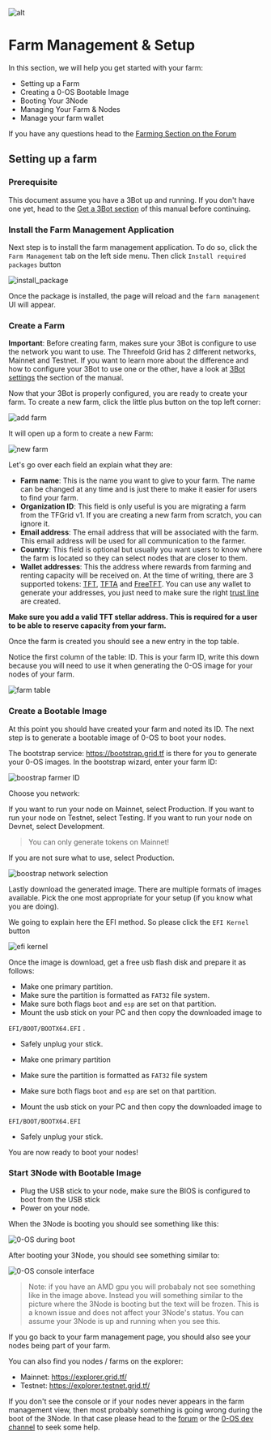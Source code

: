 ![alt](./img/cap2layer.png)

# Farm Management & Setup

In this section, we will help you get started with your farm:

* Setting up a Farm
* Creating a 0-OS Bootable Image
* Booting Your 3Node
* Managing Your Farm & Nodes
* Manage your farm wallet

If you have any questions head to the [Farming Section on the Forum](https://forum.Threefold.io/c/Threefold-grid-support/farmer-discussion)

## Setting up a farm

### Prerequisite

This document assume you have a 3Bot up and running. If you don't have one yet, head to the [Get a 3Bot section](getting_started_3bot.md) of this manual before continuing.

### Install the Farm Management Application

Next step is to install the farm management application. To do so, click the `Farm Management` tab on the left side menu.
Then click `Install required packages` button

![install_package](./img/install_packages.png)

Once the package is installed, the page will reload and the `farm management` UI will appear.

### Create a Farm

**Important**:
Before creating farm, makes sure your 3Bot is configure to use the network you want to use. The Threefold Grid has 2 different networks, Mainnet and Testnet. If you want to learn more about the difference and how to configure your 3Bot to use one or the other, have a look at [3Bot settings](3bot_settings.md#manage-identities) the section of the manual.

Now that your 3Bot is properly configured, you are ready to create your farm. To create a new farm, click the little plus button on the top left corner:

![add farm](./img/add_farm.png)

It will open up a form to create a new Farm:

![new farm](./img/new_farm.png)

Let's go over each field an explain what they are:

* **Farm name**: This is the name you want to give to your farm. The name can be changed at any time and is just there to make it easier for users to find your farm.
* **Organization ID**: This field is only useful is you are migrating a farm from the TFGrid v1. If you are creating a new farm from scratch, you can ignore it.
* **Email address**: The email address that will be associated with the farm. This email address will be used for all communication to the farmer.
* **Country**: This field is optional but usually you want users to know where the farm is located so they can select nodes that are closer to them.
* **Wallet addresses**: This the address where rewards from farming and renting capacity will be received on. At the time of writing, there are 3 supported tokens: [TFT](https://wiki.threefold.io/#/terms_conditions_griduser?id=_5-use-of-threefold-tokens), [TFTA](https://wiki.threefold.io/#/terms_conditions_griduser?id=_5-use-of-threefold-tokens) and [FreeTFT](https://manual2.threefold.io/#/getting_started?id=claim-your-freetft). You can use any wallet to generate your addresses, you just need to make sure the right [trust line](https://www.stellar.org/developers/guides/concepts/assets.html) are created.

**Make sure you add a valid TFT stellar address. This is required for a user to be able to reserve capacity from your farm.**

Once the farm is created you should see a new entry in the top table.

Notice the first column of the table: ID. This is your farm ID, write this down because you will need to use it when generating the 0-OS image for your nodes of your farm.

![farm table](./img/farm_table.png)

### Create a Bootable Image

At this point you should have created your farm and noted its ID. The next step is to generate a bootable image of 0-OS to boot your nodes.

The bootstrap service: https://bootstrap.grid.tf is there for you to generate your 0-OS images.
In the bootstrap wizard, enter your farm ID:

![boostrap farmer ID](./img/bootstap_farmid.png)

Choose you network:

If you want to run your node on Mainnet, select Production.
If you want to run your node on Testnet, select Testing.
If you want to run your node on Devnet, select Development.

> You can only generate tokens on Mainnet!

If you are not sure what to use, select Production.

![boostrap network selection](./img/bootstap_network.png)

Lastly download the generated image. There are multiple formats of images available. Pick the one most appropriate for your setup (if you know what you are doing).

We going to explain here the EFI method. So please click the `EFI Kernel` button

![efi kernel](./img/select_image_format.png)

Once the image is download, get a free usb flash disk and prepare it as follows:

* Make one primary partition.
* Make sure the partition is formatted as `FAT32` file system.
* Make sure both flags `boot` and `esp` are set on that partition.
* Mount the usb stick on your PC and then copy the downloaded image to

`EFI/BOOT/BOOTX64.EFI` .

* Safely unplug your stick.

* Make one primary partition
* Make sure the partition is formatted as `FAT32` file system
* Make sure both flags `boot` and `esp` are set on that partition.
* Mount the usb stick on your PC and then copy the downloaded image to

 `EFI/BOOT/BOOTX64.EFI`
* Safely unplug your stick.

You are now ready to boot your nodes!

### Start 3Node with Bootable Image

* Plug the USB stick to your node, make sure the BIOS is configured to boot from the USB stick
* Power on your node.

When the 3Node is booting you should see something like this:

![0-OS during boot](./img/zos-during-boot.png)

After booting your 3Node, you should see something similar to:

![0-OS console interface](./img/zui.png)

> Note: if you have an AMD gpu you will probabaly not see something like in the image above. Instead you will something similar to the picture where the 3Node is booting but the text will be frozen. This is a known issue and does not affect your 3Node's status. You can assume your 3Node is up and running when you see this.

If you go back to your farm management page, you should also see your nodes being part of your farm.

You can also find you nodes / farms on the explorer:
- Mainnet: https://explorer.grid.tf/
- Testnet: https://explorer.testnet.grid.tf/

If you don't see the console or if your nodes never appears in the farm management view, then most probably something is going wrong during the boot of the 3Node. In that case please head to the [forum](https://forum.threefold.io/c/technical-discussion/zero-os/8) or the [0-OS dev channel](https://t.me/zero_os_tech) to seek some help.
